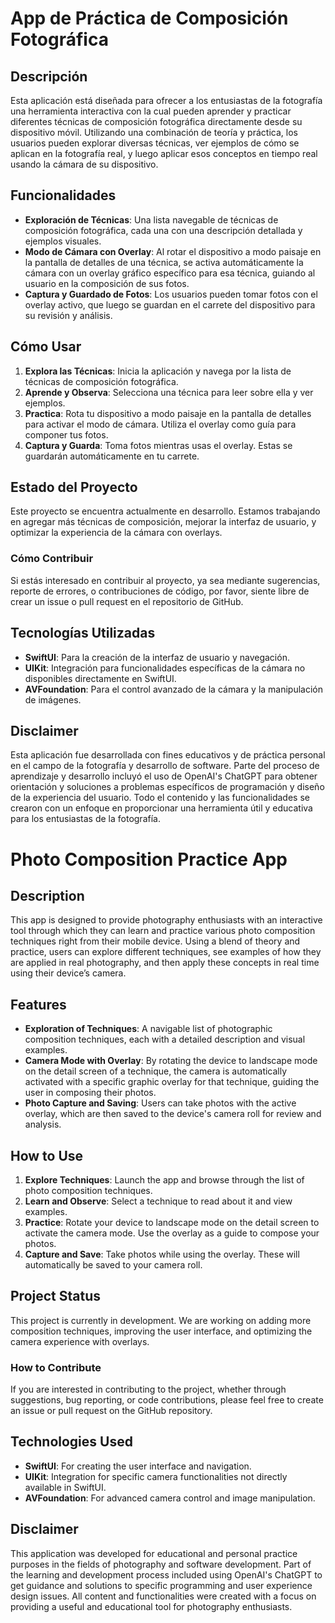 # App de Práctica de Composición Fotográfica

## Descripción

Esta aplicación está diseñada para ofrecer a los entusiastas de la fotografía una herramienta interactiva con la cual pueden aprender y practicar diferentes técnicas de composición fotográfica directamente desde su dispositivo móvil. Utilizando una combinación de teoría y práctica, los usuarios pueden explorar diversas técnicas, ver ejemplos de cómo se aplican en la fotografía real, y luego aplicar esos conceptos en tiempo real usando la cámara de su dispositivo.

## Funcionalidades

- **Exploración de Técnicas**: Una lista navegable de técnicas de composición fotográfica, cada una con una descripción detallada y ejemplos visuales.
- **Modo de Cámara con Overlay**: Al rotar el dispositivo a modo paisaje en la pantalla de detalles de una técnica, se activa automáticamente la cámara con un overlay gráfico específico para esa técnica, guiando al usuario en la composición de sus fotos.
- **Captura y Guardado de Fotos**: Los usuarios pueden tomar fotos con el overlay activo, que luego se guardan en el carrete del dispositivo para su revisión y análisis.

## Cómo Usar

1. **Explora las Técnicas**: Inicia la aplicación y navega por la lista de técnicas de composición fotográfica.
2. **Aprende y Observa**: Selecciona una técnica para leer sobre ella y ver ejemplos.
3. **Practica**: Rota tu dispositivo a modo paisaje en la pantalla de detalles para activar el modo de cámara. Utiliza el overlay como guía para componer tus fotos.
4. **Captura y Guarda**: Toma fotos mientras usas el overlay. Estas se guardarán automáticamente en tu carrete.

## Estado del Proyecto

Este proyecto se encuentra actualmente en desarrollo. Estamos trabajando en agregar más técnicas de composición, mejorar la interfaz de usuario, y optimizar la experiencia de la cámara con overlays.

### Cómo Contribuir

Si estás interesado en contribuir al proyecto, ya sea mediante sugerencias, reporte de errores, o contribuciones de código, por favor, siente libre de crear un issue o pull request en el repositorio de GitHub.

## Tecnologías Utilizadas

- **SwiftUI**: Para la creación de la interfaz de usuario y navegación.
- **UIKit**: Integración para funcionalidades específicas de la cámara no disponibles directamente en SwiftUI.
- **AVFoundation**: Para el control avanzado de la cámara y la manipulación de imágenes.

## Disclaimer

Esta aplicación fue desarrollada con fines educativos y de práctica personal en el campo de la fotografía y desarrollo de software. Parte del proceso de aprendizaje y desarrollo incluyó el uso de OpenAI's ChatGPT para obtener orientación y soluciones a problemas específicos de programación y diseño de la experiencia del usuario. Todo el contenido y las funcionalidades se crearon con un enfoque en proporcionar una herramienta útil y educativa para los entusiastas de la fotografía.

# Photo Composition Practice App

## Description

This app is designed to provide photography enthusiasts with an interactive tool through which they can learn and practice various photo composition techniques right from their mobile device. Using a blend of theory and practice, users can explore different techniques, see examples of how they are applied in real photography, and then apply these concepts in real time using their device’s camera.

## Features

- **Exploration of Techniques**: A navigable list of photographic composition techniques, each with a detailed description and visual examples.
- **Camera Mode with Overlay**: By rotating the device to landscape mode on the detail screen of a technique, the camera is automatically activated with a specific graphic overlay for that technique, guiding the user in composing their photos.
- **Photo Capture and Saving**: Users can take photos with the active overlay, which are then saved to the device's camera roll for review and analysis.

## How to Use

1. **Explore Techniques**: Launch the app and browse through the list of photo composition techniques.
2. **Learn and Observe**: Select a technique to read about it and view examples.
3. **Practice**: Rotate your device to landscape mode on the detail screen to activate the camera mode. Use the overlay as a guide to compose your photos.
4. **Capture and Save**: Take photos while using the overlay. These will automatically be saved to your camera roll.

## Project Status

This project is currently in development. We are working on adding more composition techniques, improving the user interface, and optimizing the camera experience with overlays.

### How to Contribute

If you are interested in contributing to the project, whether through suggestions, bug reporting, or code contributions, please feel free to create an issue or pull request on the GitHub repository.

## Technologies Used

- **SwiftUI**: For creating the user interface and navigation.
- **UIKit**: Integration for specific camera functionalities not directly available in SwiftUI.
- **AVFoundation**: For advanced camera control and image manipulation.

## Disclaimer

This application was developed for educational and personal practice purposes in the fields of photography and software development. Part of the learning and development process included using OpenAI's ChatGPT to get guidance and solutions to specific programming and user experience design issues. All content and functionalities were created with a focus on providing a useful and educational tool for photography enthusiasts.

